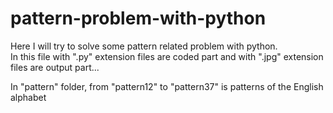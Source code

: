 # pattern-problem-with-python

 Here I will try to solve some pattern related problem with python.  
In this file with ".py" extension files are coded part and with ".jpg" extension files are output part...

In "pattern" folder, from "pattern12" to "pattern37" is patterns of  the English alphabet 

